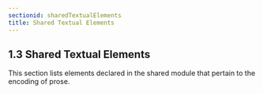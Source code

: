 ```yaml
---
sectionid: sharedTextualElements
title: Shared Textual Elements
---
```




<!-- Textual Elements -->
<h2 id="sharedTextualElements">
   <span class="headingNumber">1.3</span>
   <span class="head">Shared Textual Elements</span>
</h2>
This section lists elements declared in the shared module that pertain to the encoding
of
prose.




<!-- TODO: add description of titlepages -->




<!--<div type="div3" xml:id="sharedReferenceSystems">
      <head>Reference Systems</head>
    </div>-->




